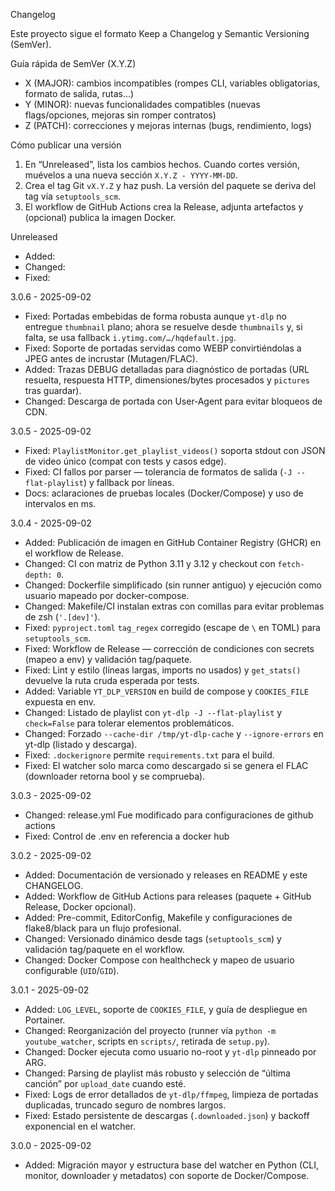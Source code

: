 Changelog

Este proyecto sigue el formato Keep a Changelog y Semantic Versioning (SemVer).

Guía rápida de SemVer (X.Y.Z)
- X (MAJOR): cambios incompatibles (rompes CLI, variables obligatorias, formato de salida, rutas…)
- Y (MINOR): nuevas funcionalidades compatibles (nuevas flags/opciones, mejoras sin romper contratos)
- Z (PATCH): correcciones y mejoras internas (bugs, rendimiento, logs)

Cómo publicar una versión
1) En “Unreleased”, lista los cambios hechos. Cuando cortes versión, muévelos a una nueva sección `X.Y.Z - YYYY-MM-DD`.
2) Crea el tag Git `vX.Y.Z` y haz push. La versión del paquete se deriva del tag vía `setuptools_scm`.
3) El workflow de GitHub Actions crea la Release, adjunta artefactos y (opcional) publica la imagen Docker.

Unreleased
- Added:
- Changed:
- Fixed:

3.0.6 - 2025-09-02
- Fixed: Portadas embebidas de forma robusta aunque `yt-dlp` no entregue `thumbnail` plano; ahora se resuelve desde `thumbnails` y, si falta, se usa fallback `i.ytimg.com/…/hqdefault.jpg`.
- Fixed: Soporte de portadas servidas como WEBP convirtiéndolas a JPEG antes de incrustar (Mutagen/FLAC).
- Added: Trazas DEBUG detalladas para diagnóstico de portadas (URL resuelta, respuesta HTTP, dimensiones/bytes procesados y `pictures` tras guardar).
- Changed: Descarga de portada con User‑Agent para evitar bloqueos de CDN.

3.0.5 - 2025-09-02
- Fixed: `PlaylistMonitor.get_playlist_videos()` soporta stdout con JSON de video único (compat con tests y casos edge).
- Fixed: CI fallos por parser — tolerancia de formatos de salida (`-J --flat-playlist`) y fallback por líneas.
- Docs: aclaraciones de pruebas locales (Docker/Compose) y uso de intervalos en ms.

3.0.4 - 2025-09-02
- Added: Publicación de imagen en GitHub Container Registry (GHCR) en el workflow de Release.
- Changed: CI con matriz de Python 3.11 y 3.12 y checkout con `fetch-depth: 0`.
- Changed: Dockerfile simplificado (sin runner antiguo) y ejecución como usuario mapeado por docker-compose.
- Changed: Makefile/CI instalan extras con comillas para evitar problemas de zsh (`'.[dev]'`).
- Fixed: `pyproject.toml` `tag_regex` corregido (escape de `\` en TOML) para `setuptools_scm`.
- Fixed: Workflow de Release — corrección de condiciones con secrets (mapeo a env) y validación tag/paquete.
- Fixed: Lint y estilo (líneas largas, imports no usados) y `get_stats()` devuelve la ruta cruda esperada por tests.
- Added: Variable `YT_DLP_VERSION` en build de compose y `COOKIES_FILE` expuesta en env.
- Changed: Listado de playlist con `yt-dlp -J --flat-playlist` y `check=False` para tolerar elementos problemáticos.
- Changed: Forzado `--cache-dir /tmp/yt-dlp-cache` y `--ignore-errors` en yt-dlp (listado y descarga).
- Fixed: `.dockerignore` permite `requirements.txt` para el build.
- Fixed: El watcher solo marca como descargado si se genera el FLAC (downloader retorna bool y se comprueba).

3.0.3 - 2025-09-02
- Changed: release.yml Fue modificado para configuraciones de github actions
- Fixed: Control de .env en referencia a docker hub

3.0.2 - 2025-09-02
- Added: Documentación de versionado y releases en README y este CHANGELOG.
- Added: Workflow de GitHub Actions para releases (paquete + GitHub Release, Docker opcional).
- Added: Pre-commit, EditorConfig, Makefile y configuraciones de flake8/black para un flujo profesional.
- Changed: Versionado dinámico desde tags (`setuptools_scm`) y validación tag/paquete en el workflow.
- Changed: Docker Compose con healthcheck y mapeo de usuario configurable (`UID`/`GID`).

3.0.1 - 2025-09-02
- Added: `LOG_LEVEL`, soporte de `COOKIES_FILE`, y guía de despliegue en Portainer.
- Changed: Reorganización del proyecto (runner vía `python -m youtube_watcher`, scripts en `scripts/`, retirada de `setup.py`).
- Changed: Docker ejecuta como usuario no-root y `yt-dlp` pinneado por ARG.
- Changed: Parsing de playlist más robusto y selección de “última canción” por `upload_date` cuando esté.
- Fixed: Logs de error detallados de `yt-dlp/ffmpeg`, limpieza de portadas duplicadas, truncado seguro de nombres largos.
- Fixed: Estado persistente de descargas (`.downloaded.json`) y backoff exponencial en el watcher.

3.0.0 - 2025-09-02
- Added: Migración mayor y estructura base del watcher en Python (CLI, monitor, downloader y metadatos) con soporte de Docker/Compose.
